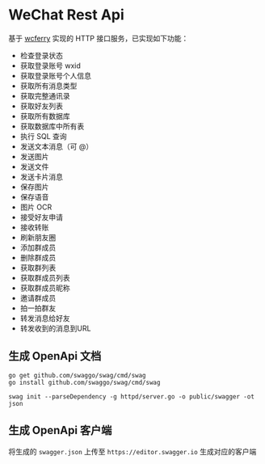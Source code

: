 # WeChat Rest Api

基于 [wcferry](https://github.com/opentdp/wechat-rest/tree/master/wcferry) 实现的 HTTP 接口服务，已实现如下功能：

- 检查登录状态
- 获取登录账号 wxid
- 获取登录账号个人信息
- 获取所有消息类型
- 获取完整通讯录
- 获取好友列表
- 获取所有数据库
- 获取数据库中所有表
- 执行 SQL 查询
- 发送文本消息（可 @）
- 发送图片
- 发送文件
- 发送卡片消息
- 保存图片
- 保存语音
- 图片 OCR
- 接受好友申请
- 接收转账
- 刷新朋友圈
- 添加群成员
- 删除群成员
- 获取群列表
- 获取群成员列表
- 获取群成员昵称
- 邀请群成员
- 拍一拍群友
- 转发消息给好友
- 转发收到的消息到URL

## 生成 OpenApi 文档

```shell
go get github.com/swaggo/swag/cmd/swag
go install github.com/swaggo/swag/cmd/swag

swag init --parseDependency -g httpd/server.go -o public/swagger -ot json
```

## 生成 OpenApi 客户端

将生成的 `swagger.json` 上传至 `https://editor.swagger.io` 生成对应的客户端
